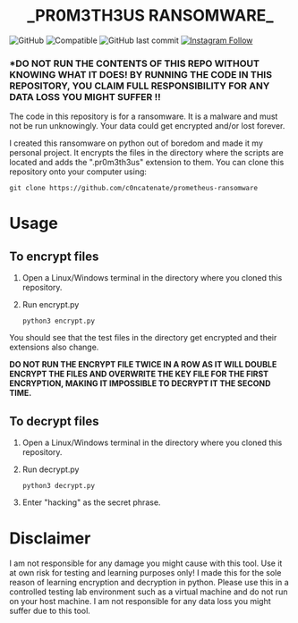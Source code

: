 <h1 align="center">
  _PR0M3TH3US RANSOMWARE_
 </h1>
 
<img alt="GitHub" src="https://img.shields.io/github/license/c0ncatenate/python-ransomware?label=license"> <img alt = "Compatible" src="https://img.shields.io/badge/Windows%20%26%20Linux-Compatible-brightgreen"> <img alt="GitHub last commit" src="https://img.shields.io/github/last-commit/c0ncatenate/python-ransomware"> <a href="https://instagram.com/xaash_"> <img alt="Instagram Follow" src="https://img.shields.io/badge/Instagram-xaash__-red?style=flat&logo=instagram&logoColor=white"></a>


### ***DO NOT RUN THE CONTENTS OF THIS REPO WITHOUT KNOWING WHAT IT DOES! BY RUNNING THE CODE IN THIS REPOSITORY, YOU CLAIM FULL RESPONSIBILITY FOR ANY DATA LOSS YOU MIGHT SUFFER !!**


The code in this repository is for a ransomware. It is a malware and must not be run unknowingly. Your data could get encrypted and/or lost forever.
  
  I created this ransomware on python out of boredom and made it my personal project. It encrypts the files in the directory where the scripts are located and adds the ".pr0m3th3us" extension to them. You can clone this repository onto your computer using:
    
    git clone https://github.com/c0ncatenate/prometheus-ransomware
  
# Usage
## To encrypt files

1.  Open a Linux/Windows terminal in the directory where you cloned this repository.
2.  Run encrypt.py
    
    `python3 encrypt.py`
    
 
 You should see that the test files in the directory get encrypted and their extensions also change.
 
 **DO NOT RUN THE ENCRYPT FILE TWICE IN A ROW AS IT WILL DOUBLE ENCRYPT THE FILES AND OVERWRITE THE KEY FILE FOR THE FIRST ENCRYPTION, MAKING IT IMPOSSIBLE TO DECRYPT IT THE SECOND TIME.**
 
 ## To decrypt files
 
 1.  Open a Linux/Windows terminal in the directory where you cloned this repository.
 2.  Run decrypt.py
      
      `python3 decrypt.py`
 
 3.  Enter "hacking" as the secret phrase.

# Disclaimer
I am not responsible for any damage you might cause with this tool. Use it at own risk for testing and learning purposes only! I made this for the sole reason of learning encryption and decryption in python. Please use this in a controlled testing lab environment such as a virtual machine and do not run on your host machine. I am not responsible for any data loss you might suffer due to this tool.
